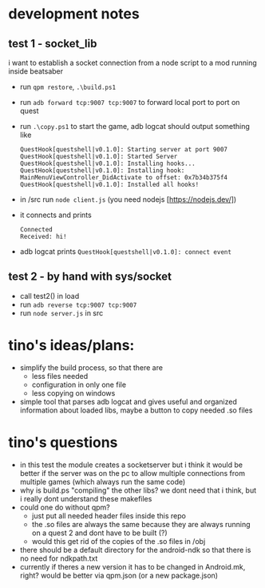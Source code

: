 # development notes


## test 1 - socket_lib

i want to establish a socket connection from a node script to a mod running inside beatsaber

- run `qpm restore`, `.\build.ps1`
- run `adb forward tcp:9007 tcp:9007` to forward local port to port on quest

- run `.\copy.ps1` to start the game, adb logcat should output something like
    ```
    QuestHook[questshell|v0.1.0]: Starting server at port 9007
    QuestHook[questshell|v0.1.0]: Started Server
    QuestHook[questshell|v0.1.0]: Installing hooks...
    QuestHook[questshell|v0.1.0]: Installing hook: MainMenuViewController_DidActivate to offset: 0x7b34b375f4
    QuestHook[questshell|v0.1.0]: Installed all hooks!
    ```
- in /src run `node client.js` (you need nodejs [https://nodejs.dev/])
- it connects and prints
    ```
    Connected
    Received: hi!
    ```
- adb logcat prints `QuestHook[questshell|v0.1.0]: connect event`

## test 2 - by hand with sys/socket


- call test2() in load
- run `adb reverse tcp:9007 tcp:9007`
- run `node server.js` in src

# tino's ideas/plans:

- simplify the build process, so that there are
    - less files needed
    - configuration in only one file
    - less copying on windows
- simple tool that parses adb logcat and gives useful and organized information about loaded libs, maybe a button to copy needed .so files


# tino's questions

- in this test the module creates a socketserver but i think it would be better if the server was on the pc to allow multiple connections from multiple games (which always run the same code)
- why is build.ps "compiling" the other libs? we dont need that i think, but i really dont understand these makefiles
- could one do without qpm?
    - just put all needed header files inside this repo
    - the .so files are always the same because they are always running on a quest 2 and dont have to be built (?)
    - would this get rid of the copies of the .so files in /obj 
- there should be a default directory for the android-ndk so that there is no need for ndkpath.txt
- currently if theres a new version it has to be changed in Android.mk, right? would be better via qpm.json (or a new package.json)
